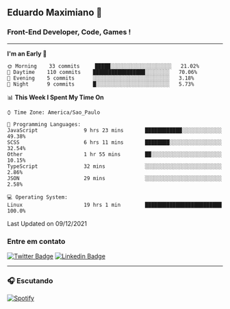 ## Eduardo Maximiano 👋

### Front-End Developer, Code, Games !

---

<!--START_SECTION:waka-->
**I'm an Early 🐤** 

```text
🌞 Morning    33 commits     █████░░░░░░░░░░░░░░░░░░░░   21.02% 
🌆 Daytime    110 commits    █████████████████░░░░░░░░   70.06% 
🌃 Evening    5 commits      ░░░░░░░░░░░░░░░░░░░░░░░░░   3.18% 
🌙 Night      9 commits      █░░░░░░░░░░░░░░░░░░░░░░░░   5.73%

```


📊 **This Week I Spent My Time On** 

```text
⌚︎ Time Zone: America/Sao_Paulo

💬 Programming Languages: 
JavaScript               9 hrs 23 mins       ████████████░░░░░░░░░░░░░   49.38% 
SCSS                     6 hrs 11 mins       ████████░░░░░░░░░░░░░░░░░   32.54% 
Other                    1 hr 55 mins        ██░░░░░░░░░░░░░░░░░░░░░░░   10.15% 
TypeScript               32 mins             ░░░░░░░░░░░░░░░░░░░░░░░░░   2.86% 
JSON                     29 mins             ░░░░░░░░░░░░░░░░░░░░░░░░░   2.58%

💻 Operating System: 
Linux                    19 hrs 1 min        █████████████████████████   100.0%

```


 Last Updated on 09/12/2021
<!--END_SECTION:waka-->

### Entre em contato

[![Twitter Badge](https://img.shields.io/badge/-@edmaxi-1ca0f1?style=flat-square&labelColor=1ca0f1&logo=twitter&logoColor=white&link=https://twitter.com/edmaxi)](https://twitter.com/edmaxi)
[![Linkedin Badge](https://img.shields.io/badge/-Eduardo_Maximiano-0077B5?style=flat-square&logo=Linkedin&logoColor=white&link=https://www.linkedin.com/in/maximiano-eduardo)](https://www.linkedin.com/in/maximiano-eduardo)

---

### 🎧 Escutando
[![Spotify](https://novatorem-sandy.vercel.app/api/spotify)](https://open.spotify.com/user/comgigo)
